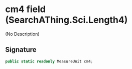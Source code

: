 # cm4 field (SearchAThing.Sci.Length4)
(No Description)

## Signature
```csharp
public static readonly MeasureUnit cm4;
```
